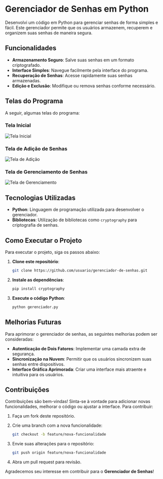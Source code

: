 # Gerenciador de Senhas em Python

Desenvolvi um código em Python para gerenciar senhas de forma simples e fácil. Este gerenciador permite que os usuários armazenem, recuperem e organizem suas senhas de maneira segura.

## Funcionalidades

- **Armazenamento Seguro**: Salve suas senhas em um formato criptografado.
- **Interface Simples**: Navegue facilmente pela interface do programa.
- **Recuperação de Senhas**: Acesse rapidamente suas senhas armazenadas.
- **Edição e Exclusão**: Modifique ou remova senhas conforme necessário.

## Telas do Programa

A seguir, algumas telas do programa:

### Tela Inicial

![Tela Inicial](https://github.com/user-attachments/assets/551d4dc1-0b47-4107-8da1-86ed72ea4aa4)

### Tela de Adição de Senhas

![Tela de Adição](https://github.com/user-attachments/assets/ebfd4d52-0070-4e0f-b7c8-3d67778aeacc)

### Tela de Gerenciamento de Senhas

![Tela de Gerenciamento](https://github.com/user-attachments/assets/8944fbe8-ead8-4318-8d85-cf92ea10dce6)

## Tecnologias Utilizadas

- **Python**: Linguagem de programação utilizada para desenvolver o gerenciador.
- **Bibliotecas**: Utilização de bibliotecas como `cryptography` para criptografia de senhas.

## Como Executar o Projeto

Para executar o projeto, siga os passos abaixo:

1. **Clone este repositório**:

    ```bash
    git clone https://github.com/usuario/gerenciador-de-senhas.git
    ```

2. **Instale as dependências**:

    ```bash
    pip install cryptography
    ```

3. **Execute o código Python**:

    ```bash
    python gerenciador.py
    ```

## Melhorias Futuras

Para aprimorar o gerenciador de senhas, as seguintes melhorias podem ser consideradas:

- **Autenticação de Dois Fatores**: Implementar uma camada extra de segurança.
- **Sincronização na Nuvem**: Permitir que os usuários sincronizem suas senhas entre dispositivos.
- **Interface Gráfica Aprimorada**: Criar uma interface mais atraente e intuitiva para os usuários.

## Contribuições

Contribuições são bem-vindas! Sinta-se à vontade para adicionar novas funcionalidades, melhorar o código ou ajustar a interface. Para contribuir:

1. Faça um fork deste repositório.
2. Crie uma branch com a nova funcionalidade:

    ```bash
    git checkout -b feature/nova-funcionalidade
    ```

3. Envie suas alterações para o repositório:

    ```bash
    git push origin feature/nova-funcionalidade
    ```

4. Abra um pull request para revisão.

Agradecemos seu interesse em contribuir para o **Gerenciador de Senhas**!
